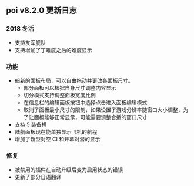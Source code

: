 ## poi v8.2.0 更新日志
### 2018 冬活
- 支持友军舰队
- 支持增加了丁难度之后的难度显示

### 功能
- 船新的面板布局，可以自由拖动并更改各面板尺寸。
  + 部分面板可以根据自身尺寸调整内容显示
  + 切分模式支持调整面板宽度比例
  + 在信息栏的编辑面板按钮中选择点击进入面板编辑模式
  + 取消了面板最小尺寸的限制，如果设置了游戏分辨率随窗口大小调整，为了让面板能够正常显示，可能需要调整合适的窗口尺寸
- 支持 5 装备槽
- 陆航面板现在能单独显示飞机的航程
- 增加了新型对空 CI 和开幕对潜的显示

### 修复
- 被禁用的插件在自动升级后变为启用状态的错误
- 更新了部分日语翻译
